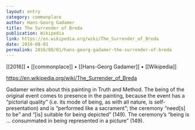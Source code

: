 ```yaml
---
layout: entry
category: commonplace
author: Hans-Georg Gadamer
title: The Surrender of Breda
publication: Wikipedia
link: https://en.wikipedia.org/wiki/The_Surrender_of_Breda
date: 2016-08-01
permalink: 2016/08/01/hans-georg-gadamer-the-surrender-of-breda
---
```


[[2016]] • [[commonplace]] • [[Hans-Georg Gadamer]] • [[Wikipedia]]

https://en.wikipedia.org/wiki/The_Surrender_of_Breda

Gadamer writes about this painting in Truth and Method. The being of the original event comes to presence in the painting, because the event has a “pictorial quality” (i.e. its mode of being, as with all nature, is self-presentation) and is “performed like a sacrament”; the ceremony “need[s] to be” and “[is] suitable for being depicted” (149). The ceremony’s “being is … consummated in being represented in a picture” (149).
